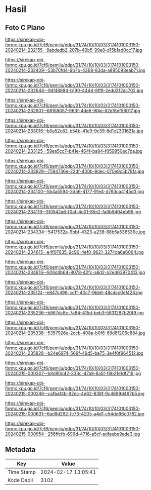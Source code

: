 # Hasil

## Foto C Plano

https://sirekap-obj-formc.kpu.go.id/7cf6/pemilu/pdpr/31/74/10/10/03/3174101003150-20240214-232155--9abdedb2-207b-49b5-99e8-d15b1ad0cc17.jpg

https://sirekap-obj-formc.kpu.go.id/7cf6/pemilu/pdpr/31/74/10/10/03/3174101003150-20240214-232409--53b70fd4-9b7b-4368-83da-a885093eab71.jpg

https://sirekap-obj-formc.kpu.go.id/7cf6/pemilu/pdpr/31/74/10/10/03/3174101003150-20240214-232644--9df48884-b190-4444-8ff9-2edd312ac702.jpg

https://sirekap-obj-formc.kpu.go.id/7cf6/pemilu/pdpr/31/74/10/10/03/3174101003150-20240214-232901--68168057-963f-4de6-9f4e-62ef8ef56017.jpg

https://sirekap-obj-formc.kpu.go.id/7cf6/pemilu/pdpr/31/74/10/10/03/3174101003150-20240214-233016--b0a52c82-b54b-41e9-9c39-8d1e2301621a.jpg

https://sirekap-obj-formc.kpu.go.id/7cf6/pemilu/pdpr/31/74/10/10/03/3174101003150-20240214-233125--59ea5cc7-b41e-464f-ba94-f059950ec7da.jpg

https://sirekap-obj-formc.kpu.go.id/7cf6/pemilu/pdpr/31/74/10/10/03/3174101003150-20240214-233929--7594736e-22df-400b-8dec-070e9c5b78fa.jpg

https://sirekap-obj-formc.kpu.go.id/7cf6/pemilu/pdpr/31/74/10/10/03/3174101003150-20240214-234100--5b4a5594-3d56-4177-91e4-d763ca4145d3.jpg

https://sirekap-obj-formc.kpu.go.id/7cf6/pemilu/pdpr/31/74/10/10/03/3174101003150-20240214-234119--3f0542a6-f0af-4c01-85e2-fa0b9404eb96.jpg

https://sirekap-obj-formc.kpu.go.id/7cf6/pemilu/pdpr/31/74/10/10/03/3174101003150-20240214-234334--5417532a-9bbf-4323-a238-88b5a536539e.jpg

https://sirekap-obj-formc.kpu.go.id/7cf6/pemilu/pdpr/31/74/10/10/03/3174101003150-20240214-234615--e4f07635-9c96-4ef0-9621-3274da6e6064.jpg

https://sirekap-obj-formc.kpu.go.id/7cf6/pemilu/pdpr/31/74/10/10/03/3174101003150-20240214-234816--926ddb64-8078-42fc-a8d2-b2e463970413.jpg

https://sirekap-obj-formc.kpu.go.id/7cf6/pemilu/pdpr/31/74/10/10/03/3174101003150-20240214-235124--e847c496-cc1f-40c7-9bb6-48cdcc0ef424.jpg

https://sirekap-obj-formc.kpu.go.id/7cf6/pemilu/pdpr/31/74/10/10/03/3174101003150-20240214-235236--b867dc8c-7a84-415d-beb3-5831287b20f9.jpg

https://sirekap-obj-formc.kpu.go.id/7cf6/pemilu/pdpr/31/74/10/10/03/3174101003150-20240214-235338--5357926e-2ccb-408a-b0f6-69d6f206c884.jpg

https://sirekap-obj-formc.kpu.go.id/7cf6/pemilu/pdpr/31/74/10/10/03/3174101003150-20240214-235828--b24e6974-569f-49d5-be75-3e4f0f964512.jpg

https://sirekap-obj-formc.kpu.go.id/7cf6/pemilu/pdpr/31/74/10/10/03/3174101003150-20240215-000307--b9d80d42-333c-47a8-8a5f-f6b21efdf719.jpg

https://sirekap-obj-formc.kpu.go.id/7cf6/pemilu/pdpr/31/74/10/10/03/3174101003150-20240215-000246--cafba14b-62ec-4d62-838f-9c4699d497b5.jpg

https://sirekap-obj-formc.kpu.go.id/7cf6/pemilu/pdpr/31/74/10/10/03/3174101003150-20240215-000631--6ad8d262-fc73-4205-a4d1-c54dd66c0782.jpg

https://sirekap-obj-formc.kpu.go.id/7cf6/pemilu/pdpr/31/74/10/10/03/3174101003150-20240215-000954--256ffcfb-699d-4716-a5cf-adfaebe9ade3.jpg


## Metadata

| Key        | Value               |
| ---------- | ------------------- |
| Time Stamp | 2024-02-17 13:05:41 |
| Kode Dapil | 3102                |



